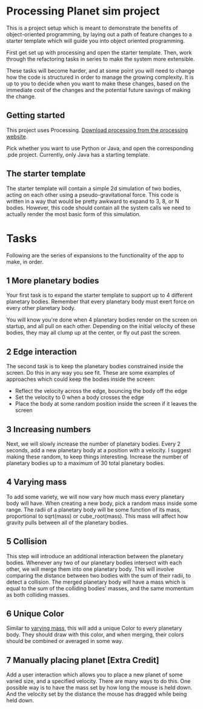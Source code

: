 # Processing Planet sim project

This is a project setup which is meant to demonstrate the benefits of object-oriented programming, by laying out a path of feature changes to a starter template which will guide you into object oriented programming.

First get set up with processing and open the starter template. Then, work through the refactoring tasks in series to make the system more extensible.

These tasks will become harder, and at some point you will need to change how the code is structured in order to manage the growing complexity. It is up to you to decide when you want to make these changes, based on the immediate cost of the changes and the potential future savings of making the change.


## Getting started

This project uses Processing. [Download processing from the processing website](https://processing.org/download).

Pick whether you want to use Python or Java, and open the corresponding .pde project.
Currently, only Java has a starting template.

## The starter template

The starter template will contain a simple 2d simulation of two bodies, acting on each other using a pseudo-gravitational force. This code is written in a way that would be pretty awkward to expand to 3, 8, or N bodies. However, this code should contain all the system calls we need to actually render the most basic form of this simulation.


# Tasks 

Following are the series of expansions to the functionality of the app to make, in order.


## 1 More planetary bodies

Your first task is to expand the starter template to support up to 4 different planetary bodies. Remember that every planetary body must exert force on every other planetary body.

You will know you're done when 4 planetary bodies render on the screen on startup, and all pull on each other. Depending on the initial velocity of these bodies, they may all clump up at the center, or fly out past the screen.


## 2 Edge interaction

The second task is to keep the planetary bodies constrained inside the screen. Do this in any way you see fit. These are some examples of approaches which could keep the bodies inside the screen:

- Reflect the velocity across the edge, bouncing the body off the edge
- Set the velocity to 0 when a body crosses the edge
- Place the body at some random position inside the screen if it leaves the screen


## 3 Increasing numbers

Next, we will slowly increase the number of planetary bodies. Every 2 seconds, add a new planetary body at a position with a velocity. I suggest making these random, to keep things interesting. Increase the number of planetary bodies up to a maximum of 30 total planetary bodies.


## 4 Varying mass

To add some variety, we will now vary how much mass every planetary body will have. When creating a new body, pick a random mass inside some range. The radii of a planetary body will be some function of its mass, proportional to sqrt(mass) or cube_root(mass). This mass will affect how gravity pulls between all of the planetary bodies.


## 5 Collision

This step will introduce an additional interaction between the planetary bodies. Whenever any two of our planetary bodies intersect with each other, we will merge them into one planetary body. This will involve comparing the distance between two bodies with the sum of their radii, to detect a collision. The merged planetary body will have a mass which is equal to the sum of the colliding bodies' masses, and the same momentum as both colliding masses.


## 6 Unique Color

Similar to [varying mass](#4-varying-mass), this will add a unique Color to every planetary body. They should draw with this color, and when merging, their colors should be combined or averaged in some way.


## 7 Manually placing planet [Extra Credit]

Add a user interaction which allows you to place a new planet of some varied size, and a specified velocity. There are many ways to do this. One possible way is to have the mass set by how long the mouse is held down. And the velocity set by the distance the mouse has dragged while being held down.